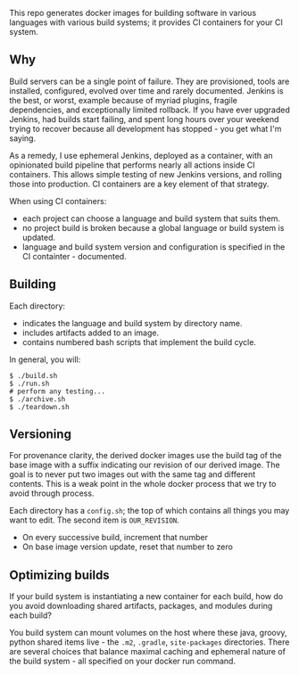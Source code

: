 This repo generates docker images for building software in various languages with various build systems; it provides CI containers for your CI system.

## Why

Build servers can be a single point of failure. They are provisioned, tools are installed, configured, evolved over time and rarely documented. Jenkins is the best, or worst, example because of myriad plugins, fragile dependencies, and exceptionally limited rollback. If you have ever upgraded Jenkins, had builds start failing, and spent long hours over your weekend trying to recover because all development has stopped - you get what I'm saying.

As a remedy, I use ephemeral Jenkins, deployed as a container, with an opinionated build pipeline that performs nearly all actions inside CI containers. This allows simple testing of new Jenkins versions, and rolling those into production. CI containers are a key element of that strategy.

When using CI containers:

* each project can choose a language and build system that suits them.
* no project build is broken because a global language or build system is updated.
* language and build system version and configuration is specified in the CI containter - documented.

## Building

Each directory:

* indicates the language and build system by directory name. 
* includes artifacts added to an image.
* contains numbered bash scripts that implement the build cycle.

In general, you will:

```
$ ./build.sh
$ ./run.sh
# perform any testing...
$ ./archive.sh
$ ./teardown.sh
```

## Versioning

For provenance clarity, the derived docker images use the build tag of the base image with a suffix indicating our revision of our derived image. The goal is to never put two images out with the same tag and different contents. This is a weak point in the whole docker process that we try to avoid through process.

Each directory has a `config.sh`; the top of which contains all things you may want to edit. The second item is `OUR_REVISION`. 

* On every successive build, increment that number
* On base image version update, reset that number to zero

## Optimizing builds

If your build system is instantiating a new container for each build, how do you avoid downloading shared artifacts, packages, and modules during each build?

You build system can mount volumes on the host where these java, groovy, python shared items live - the `.m2`, `.gradle`, `site-packages` directories. There are several choices that balance maximal caching and ephemeral nature of the build system - all specified on your docker run command.
